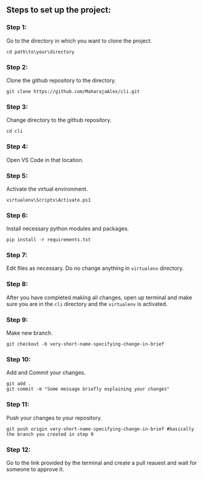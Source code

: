 ## Steps to set up the project:

### Step 1:
Go to the directory in which you want to clone the project.

```console
cd path\to\your\directory
```

### Step 2:
Clone the github repository to the directory.

```console
git clone https://github.com/MaharajaAlex/cli.git
```

### Step 3:
Change directory to the github repository.

```console
cd cli
```

### Step 4:
Open VS Code in that location.

### Step 5:
Activate the virtual environment.

```console
virtualenv\Scripts\Activate.ps1
```

### Step 6:
Install necessary python modules and packages.

```console
pip install -r requirements.txt
```

### Step 7:
Edit files as necessary. Do no change anything in `virtualenv` directory.

### Step 8:
After you have completed making all changes, open up terminal and make sure you are in the `cli` directory and the `virtualenv` is activated.

### Step 9:
Make new branch.

```console
git checkout -b very-short-name-specifying-change-in-brief
```

### Step 10:
Add and Commit your changes.

```console
git add .
git commit -m "Some message briefly explaining your changes"
```

### Step 11:
Push your changes to your repository.

```console
git push origin very-short-name-specifying-change-in-brief #basically the branch you created in step 9
```

### Step 12:
Go to the link provided by the terminal and create a pull reauest and wait for someone to approve it.
